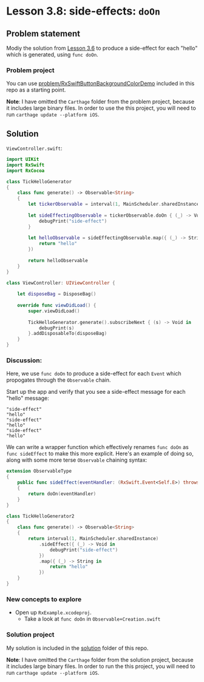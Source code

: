 # Lesson 3.8: side-effects: `doOn`

## Problem statement

Modiy the solution from [Lesson 3.6](../lesson3.6_interval) to produce a side-effect for each "hello" which is generated, using `func doOn`.

### Problem project

You can use [problem/RxSwiftButtonBackgroundColorDemo](problem/RxSwiftButtonBackgroundColorDemo) included in this repo as a starting point.

**Note**: I have omitted the `Carthage` folder from the problem project, because it includes large binary files.  In order to use the this project, you will need to run `carthage update --platform iOS`.

## Solution

`ViewController.swift`:

```swift
import UIKit
import RxSwift
import RxCocoa

class TickHelloGenerator
{
    class func generate() -> Observable<String>
    {
        let tickerObservable = interval(1, MainScheduler.sharedInstance)
        
        let sideEffectingObservable = tickerObservable.doOn { (_) -> Void in
            debugPrint("side-effect")
        }
        
        let helloObservable = sideEffectingObservable.map({ (_) -> String in
            return "hello"
        })
        
        return helloObservable
    }
}

class ViewController: UIViewController {
    
    let disposeBag = DisposeBag()
    
    override func viewDidLoad() {
        super.viewDidLoad()
        
        TickHelloGenerator.generate().subscribeNext { (s) -> Void in
            debugPrint(s)
        }.addDisposableTo(disposeBag)
    }
}
```

### Discussion:

Here, we use `func doOn` to produce a side-effect for each `Event` which propogates through the `Observable` chain.

Start up the app and verify that you see a side-effect message for each "hello" message:

```
"side-effect"
"hello"
"side-effect"
"hello"
"side-effect"
"hello"
```

We can write a wrapper function which effectively renames `func doOn` as `func sideEffect` to make this more explicit.  Here's an example of doing so, along with some more terse `Observable` chaining syntax:

```swift
extension ObservableType
{
    public func sideEffect(eventHandler: (RxSwift.Event<Self.E>) throws -> Void) -> RxSwift.Observable<Self.E>
    {
        return doOn(eventHandler)
    }
}

class TickHelloGenerator2
{
    class func generate() -> Observable<String>
    {
        return interval(1, MainScheduler.sharedInstance)
            .sideEffect({ (_) -> Void in
                debugPrint("side-effect")
            })
            .map({ (_) -> String in
                return "hello"
            })
    }
}
```

### New concepts to explore

* Open up `RxExample.xcodeproj`.
  * Take a look at `func doOn` in `Observable+Creation.swift`

### Solution project

My solution is included in the [solution](solution) folder of this repo.

**Note**: I have omitted the `Carthage` folder from the solution project, because it includes large binary files.  In order to run the this project, you will need to run `carthage update --platform iOS`.

